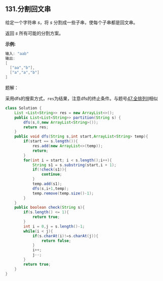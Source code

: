 ## 131.分割回文串

给定一个字符串 *s*，将 *s* 分割成一些子串，使每个子串都是回文串。

返回 *s* 所有可能的分割方案。

**示例:**

```c
输入: "aab"
输出:
[
  ["aa","b"],
  ["a","a","b"]
]
```

题解：

采用dfs的搜索方式，`res`为结果，注意dfs的终止条件。与题号[47.全排列II](https://leetcode-cn.com/problems/permutations-ii/)相似

~~~java
class Solution {
    List <List<String>> res = new ArrayList<>();
    public List<List<String>> partition(String s) {
        dfs(s,0,new ArrayList<String>());
        return res;
    }
    public void dfs(String s,int start,ArrayList<String> temp){
        if(start == s.length()){
            res.add(new ArrayList<>(temp));
            return;
        }
        for(int i = start; i < s.length();i++){
            String s1 = s.substring(start,i + 1);
            if(!check(s1)){
                continue;
            }
            temp.add(s1);
            dfs(s,i+1,temp);
            temp.remove(temp.size()-1);
        }   
    }
    public boolean check(String s){
        if(s.length() <= 1){
            return true;
        }
        int i = 0,j = s.length()-1;
        while(i < j){
            if(s.charAt(i)!=s.charAt(j)){
                return false;
            }
            i++;
            j--;
        }
        return true;
    }
}
~~~

